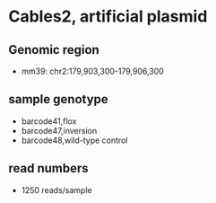 # Cables2, artificial plasmid

## Genomic region

- mm39: chr2:179,903,300-179,906,300

## sample genotype

- barcode41,flox
- barcode47,inversion
- barcode48,wild-type control

## read numbers

- 1250 reads/sample
